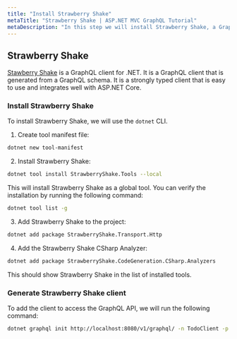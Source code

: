 ```yaml
---
title: "Install Strawberry Shake"
metaTitle: "Strawberry Shake | ASP.NET MVC GraphQL Tutorial"
metaDescription: "In this step we will install Strawberry Shake, a GraphQL client for .NET."
---
```


## Strawberry Shake
[Stawberry Shake](https://chillicream.com/docs/strawberryshake) is a GraphQL client for .NET. It is a GraphQL client that is generated from a GraphQL schema. It is a strongly typed client that is easy to use and integrates well with ASP.NET Core.

### Install Strawberry Shake
To install Strawberry Shake, we will use the `dotnet` CLI.

1. Create tool manifest file:
```bash
dotnet new tool-manifest
```

2. Install Strawberry Shake:

```bash
dotnet tool install StrawberryShake.Tools --local
```

This will install Strawberry Shake as a global tool. You can verify the installation by running the following command:

```bash
dotnet tool list -g
```

3. Add Strawberry Shake to the project:

```bash
dotnet add package StrawberryShake.Transport.Http
```

4. Add the Strawberry Shake CSharp Analyzer:

```bash
dotnet add package StrawberryShake.CodeGeneration.CSharp.Analyzers
```

This should show Strawberry Shake in the list of installed tools.

### Generate Strawberry Shake client
To add the client to access the GraphQL API, we will run the following command:

```bash
dotnet graphql init http://localhost:8080/v1/graphql/ -n TodoClient -p .
```

